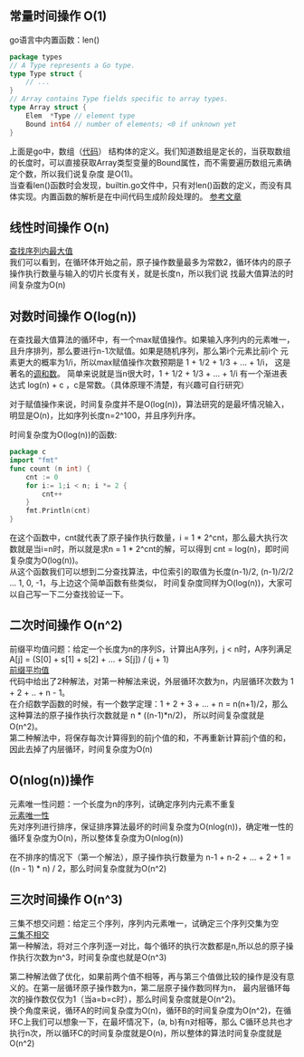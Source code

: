 ## 常量时间操作 O(1)
go语言中内置函数：len()
```go
package types
// A Type represents a Go type.
type Type struct {
    // ...
}
// Array contains Type fields specific to array types.
type Array struct {
	Elem  *Type // element type
	Bound int64 // number of elements; <0 if unknown yet
}
```
上面是go中，数组（[代码](https://github.com/golang/go/blob/master/src/cmd/compile/internal/types/type.go#L340 "查看地址")）
结构体的定义。我们知道数组是定长的，当获取数组的长度时，可以直接获取Array类型变量的Bound属性，而不需要遍历数组元素确定个数，所以我们说复杂度
是O(1)。  
当查看len()函数时会发现，builtin.go文件中，只有对len()函数的定义，而没有具体实现。内置函数的解析是在中间代码生成阶段处理的。
[参考文章](https://mp.weixin.qq.com/s/iO5qjcCql-MPJiatUtdiHQ "")

## 线性时间操作 O(n)
[查找序列内最大值](../../code/01/max.go)  
我们可以看到，在循环体开始之前，原子操作数量最多为常数2，循环体内的原子操作执行数量与输入的切片长度有关，就是长度n，所以我们说
找最大值算法的时间复杂度为O(n)

## 对数时间操作 O(log(n))
在查找最大值算法的循环中，有一个max赋值操作。如果输入序列内的元素唯一，且升序排列，那么要进行n-1次赋值。如果是随机序列，那么第i个元素比前i个
元素更大的概率为1/i，所以max赋值操作次数预期是 1 + 1/2 + 1/3 + ... + 1/i，
这是著名的[调和数](https://baike.baidu.com/item/%E8%B0%83%E5%92%8C%E7%BA%A7%E6%95%B0/8019971?fr=aladdin "调和数")。
简单来说就是当n很大时，1 + 1/2 + 1/3 + ... + 1/i 有一个渐进表达式 log(n) + c ，c是常数。（具体原理不清楚，有兴趣可自行研究）  

对于赋值操作来说，时间复杂度并不是O(log(n))，算法研究的是最坏情况输入，明显是O(n)，比如序列长度n=2^100，并且序列升序。

时间复杂度为O(log(n))的函数:  
```go
package c
import "fmt"
func count (n int) {
    cnt := 0
    for i:= 1;i < n; i *= 2 {
        cnt++
    }
    fmt.Println(cnt)
}
```
在这个函数中，cnt就代表了原子操作执行数量，i = 1 * 2^cnt，那么最大执行次数就是当i=n时，所以就是求n = 1 * 2^cnt的解，可以得到
cnt = log(n)，即时间复杂度为O(log(n))。  
从这个函数我们可以想到二分查找算法，中位索引的取值为长度(n-1)/2, (n-1)/2/2 ... 1, 0, -1，与上边这个简单函数有些类似，
时间复杂度同样为O(log(n))，大家可以自己写一下二分查找验证一下。

## 二次时间操作 O(n^2)
前缀平均值问题：给定一个长度为n的序列S，计算出A序列，j < n时，A序列满足A[j] = (S[0] + s[1] + s[2] + ... + S[j]) / (j + 1)  
[前缀平均值](../../code/01/prefix_average.go)  
代码中给出了2种解法，对第一种解法来说，外层循环次数为n，内层循环次数为 1 + 2 + .. + n - 1。  
在介绍数学函数的时候，有一个数学定理：1 + 2 + 3 + ... + n = n(n+1)/2，那么这种算法的原子操作执行次数就是 n * ((n-1)*n/2)，
所以时间复杂度就是O(n^2)。  
第二种解法中，将保存每次计算得到的前j个值的和，不再重新计算前j个值的和，因此去掉了内层循环，时间复杂度为O(n)

## O(nlog(n))操作
元素唯一性问题：一个长度为n的序列，试确定序列内元素不重复  
[元素唯一性](../../code/01/unique.go)  
先对序列进行排序，保证排序算法最坏的时间复杂度为O(nlog(n))，确定唯一性的循环复杂度为O(n)，所以整体复杂度为O(nlog(n))  

在不排序的情况下（第一个解法），原子操作执行数量为 n-1 + n-2 + ... + 2 + 1 = ((n - 1) * n) / 2，那么时间复杂度就为O(n^2)

## 三次时间操作 O(n^3)
三集不想交问题：给定三个序列，序列内元素唯一，试确定三个序列交集为空    
[三集不相交](../../code/01/disjoint.go)  
第一种解法，将对三个序列逐一对比，每个循环的执行次数都是n,所以总的原子操作执行次数为n^3，时间复杂度也就是O(n^3)  

第二种解法做了优化，如果前两个值不相等，再与第三个值做比较的操作是没有意义的。在第一层循环原子操作数为n，第二层原子操作数同样为n，
最内层循环每次的操作数仅仅为1（当a=b=c时），那么时间复杂度就是O(n^2)。  
换个角度来说，循环A的时间复杂度为O(n)，循环B的时间复杂度为O(n^2)，在循环C上我们可以想象一下，在最坏情况下，(a, b)有n对相等，那么
C循环总共也才执行n次，所以循环C的时间复杂度就是O(n)，所以整体的算法时间复杂度就是O(n^2)
